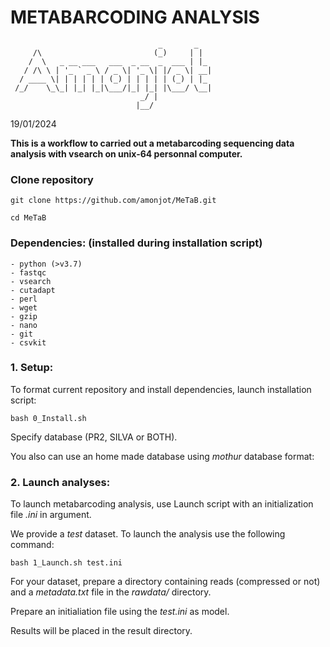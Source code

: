 # **METABARCODING ANALYSIS**
                                     _       _
         /\                         (_)     | |
        /  \   _ __ ___   ___  _ __  _  ___ | |_
       / /\ \ | '_ ` _ \ / _ \| '_ \| |/ _ \| __|
      / ____ \| | | | | | (_) | | | | | (_) | |_
     /_/    \_\_| |_| |_|\___/|_| |_| |\___/ \__|
                                 _/ |
                                |__/
19/01/2024

**This is a workflow to carried out a metabarcoding sequencing data analysis with vsearch on unix-64 personnal computer.**

### **Clone repository**

`git clone https://github.com/amonjot/MeTaB.git`

`cd MeTaB`

### **Dependencies: (installed during installation script)**

    - python (>v3.7)
    - fastqc
    - vsearch
    - cutadapt
    - perl
    - wget
    - gzip
    - nano
    - git
    - csvkit

### **1. Setup:**

To format current repository and install dependencies, launch installation script: 

`bash 0_Install.sh`

Specify database (PR2, SILVA or BOTH).

You also can use an home made database using *mothur* database format:

### **2. Launch analyses:**

To launch metabarcoding analysis, use Launch script with an initialization file *.ini* in argument.

We provide a *test* dataset. To launch the analysis use the following command:

`bash 1_Launch.sh test.ini`

For your dataset, prepare a directory containing reads (compressed or not) and a *metadata.txt* file in the *rawdata/* directory.

Prepare an initialiation file using the *test.ini* as model.

Results will be placed in the result directory.

